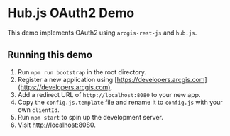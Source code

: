# Hub.js OAuth2 Demo

This demo implements OAuth2 using `arcgis-rest-js` and `hub.js`.

## Running this demo
1. Run `npm run bootstrap` in the root directory.
1. Register a new application using [https://developers.arcgis.com](https://developers.arcgis.com).
1. Add a redirect URL of `http://localhost:8080` to your new app.
1. Copy the `config.js.template` file and rename it to `config.js` with your own `clientId`.
1. Run `npm start` to spin up the development server.
1. Visit [http://localhost:8080](http://localhost:8080).
